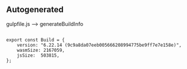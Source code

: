 



Autogenerated
-------------








gulpfile.js --> generateBuildInfo


  

```

export const Build = {
    version: "6.22.14 (9c9a8da07eeb005666208994775be9ff7e7e158e)",
    wasmSize: 2167059,
    jsSize:  503815,
};


```




